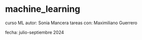 # machine_learning
curso ML
autor: Sonia Mancera
tareas con: Maximiliano Guerrero

fecha: julio-septiembre 2024
